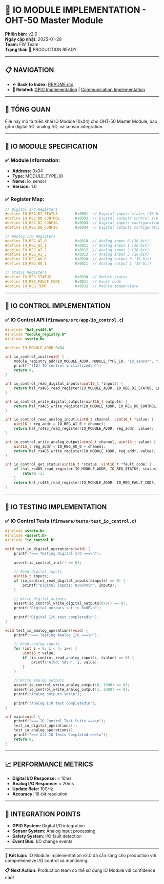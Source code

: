 # 🔌 IO MODULE IMPLEMENTATION - OHT-50 Master Module

**Phiên bản:** v2.0  
**Ngày cập nhật:** 2025-01-28  
**Team:** FW Team  
**Trạng thái:** 🚀 PRODUCTION READY

---

## 📋 **NAVIGATION**
- **← Back to Index:** [README.md](../../README.md)
- **🔧 Related:** [GPIO Implementation](../GPIO_IMPLEMENTATION.md) | [Communication Implementation](../COMMUNICATION_IMPLEMENTATION.md)

---

## 🎯 **TỔNG QUAN**

File này mô tả triển khai IO Module (0x04) cho OHT-50 Master Module, bao gồm digital I/O, analog I/O, và sensor integration.

---

## 🔧 **IO MODULE SPECIFICATION**

### **✅ Module Information:**
- **Address:** 0x04
- **Type:** MODULE_TYPE_IO
- **Name:** io_sensor
- **Version:** 1.0

### **✅ Register Map:**
```c
// Digital I/O Registers
#define IO_REG_DI_STATUS        0x0001  // Digital inputs status (16 bits)
#define IO_REG_DO_CONTROL       0x0002  // Digital outputs control (16 bits)
#define IO_REG_DI_CONFIG        0x0003  // Digital inputs configuration
#define IO_REG_DO_CONFIG        0x0004  // Digital outputs configuration

// Analog I/O Registers
#define IO_REG_AI_0             0x0010  // Analog input 0 (16-bit)
#define IO_REG_AI_1             0x0011  // Analog input 1 (16-bit)
#define IO_REG_AI_2             0x0012  // Analog input 2 (16-bit)
#define IO_REG_AI_3             0x0013  // Analog input 3 (16-bit)
#define IO_REG_AO_0             0x0020  // Analog output 0 (16-bit)
#define IO_REG_AO_1             0x0021  // Analog output 1 (16-bit)

// Status Registers
#define IO_REG_STATUS           0x0030  // Module status
#define IO_REG_FAULT_CODE       0x0031  // Fault code
#define IO_REG_TEMP             0x0032  // Module temperature
```

---

## 🔌 **IO CONTROL IMPLEMENTATION**

### **✅ IO Control API (`firmware/src/app/io_control.c`)**
```c
#include "hal_rs485.h"
#include "module_registry.h"
#include <stdio.h>

#define IO_MODULE_ADDR 0x04

int io_control_init(void) {
    module_registry_add(IO_MODULE_ADDR, MODULE_TYPE_IO, "io_sensor", "1.0");
    printf("[IO] IO control initialized\n");
    return 0;
}

int io_control_read_digital_inputs(uint16_t *inputs) {
    return hal_rs485_read_register(IO_MODULE_ADDR, IO_REG_DI_STATUS, inputs);
}

int io_control_write_digital_outputs(uint16_t outputs) {
    return hal_rs485_write_register(IO_MODULE_ADDR, IO_REG_DO_CONTROL, outputs);
}

int io_control_read_analog_input(uint8_t channel, uint16_t *value) {
    uint16_t reg_addr = IO_REG_AI_0 + channel;
    return hal_rs485_read_register(IO_MODULE_ADDR, reg_addr, value);
}

int io_control_write_analog_output(uint8_t channel, uint16_t value) {
    uint16_t reg_addr = IO_REG_AO_0 + channel;
    return hal_rs485_write_register(IO_MODULE_ADDR, reg_addr, value);
}

int io_control_get_status(uint16_t *status, uint16_t *fault_code) {
    if (hal_rs485_read_register(IO_MODULE_ADDR, IO_REG_STATUS, status) != 0) {
        return -1;
    }
    return hal_rs485_read_register(IO_MODULE_ADDR, IO_REG_FAULT_CODE, fault_code);
}
```

---

## 🧪 **IO TESTING IMPLEMENTATION**

### **✅ IO Control Tests (`firmware/tests/test_io_control.c`)**
```c
#include <stdio.h>
#include <assert.h>
#include "io_control.h"

void test_io_digital_operations(void) {
    printf("=== Testing Digital I/O ===\n");
    
    assert(io_control_init() == 0);
    
    // Read digital inputs
    uint16_t inputs;
    if (io_control_read_digital_inputs(&inputs) == 0) {
        printf("Digital inputs: 0x%04X\n", inputs);
    }
    
    // Write digital outputs
    assert(io_control_write_digital_outputs(0x0F) == 0);
    printf("Digital outputs set to 0x0F\n");
    
    printf("Digital I/O test completed\n");
}

void test_io_analog_operations(void) {
    printf("=== Testing Analog I/O ===\n");
    
    // Read analog inputs
    for (int i = 0; i < 4; i++) {
        uint16_t value;
        if (io_control_read_analog_input(i, &value) == 0) {
            printf("AI%d: %d\n", i, value);
        }
    }
    
    // Write analog outputs
    assert(io_control_write_analog_output(0, 1000) == 0);
    assert(io_control_write_analog_output(1, 2000) == 0);
    printf("Analog outputs set\n");
    
    printf("Analog I/O test completed\n");
}

int main(void) {
    printf("=== IO Control Test Suite ===\n");
    test_io_digital_operations();
    test_io_analog_operations();
    printf("=== All IO Tests Completed ===\n");
    return 0;
}
```

---

## 📈 **PERFORMANCE METRICS**

- **Digital I/O Response:** < 10ms
- **Analog I/O Response:** < 20ms
- **Update Rate:** 100Hz
- **Accuracy:** 16-bit resolution

---

## 🔗 **INTEGRATION POINTS**

- **GPIO System:** Digital I/O integration
- **Sensor System:** Analog input processing
- **Safety System:** I/O fault detection
- **Event Bus:** I/O change events

---

**🎯 Kết luận:** IO Module Implementation v2.0 đã sẵn sàng cho production với comprehensive I/O control và monitoring.

**📋 Next Action:** Production team có thể sử dụng IO Module với confidence cao!
